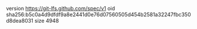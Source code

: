 version https://git-lfs.github.com/spec/v1
oid sha256:b5c0a4d9dfdf9a8e2441d0e76d07560505d454b2581a32247fbc350d8dea8031
size 4948
